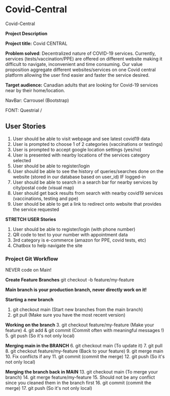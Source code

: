 # Covid-Central
Covid-Central

**Project Description**

**Project title:**  Covid CENTRAL

**Problem solved**: Decentralized nature of COVID-19 services. Currently, services (tests/vaccination/PPE) are offered on different website making it difficult to navigate, inconvenient and time consuming. Our value proposition aggregate different websites/services on one Covid central platform allowing the user find easier and faster the service desired.  

**Target audience:** Canadian adults that are looking for Covid-19 services near by their home/location.

NavBar: Carrousel  (Bootstrap)

FONT: Questrial / 


 

## User Stories
1. User should be able to visit webpage and see latest covid19 data
2. User is prompted to choose 1 of 2 categories (vaccinations or testings)
3. User is prompted to accept google location settings (yes/no) 
4. User is presented with nearby locations of the services category selected
5. User should be able to register/login
6. User should be able to see the history of queries/searches done on the website (stored in our database based on user_id) IF logged-in
7. User should be able to search in a search bar for nearby services by city/postal code (visual map)
8. User should get back results from search with nearby covid19 services (vaccinations, testing and ppe)
9. User should be able to get a link to redirect onto website that provides the service requested

**STRETCH USER Stories**
1. User should be able to register/login (with phone number)
2. QR code to text to your number with appointment data
3. 3rd category is e-commerce (amazon for PPE, covid tests, etc)
4. Chatbox to help navigate the site

### Project Git Workflow
NEVER code on Main!

**Create Feature Branches** 
git checkout -b feature/my-feature

**Main branch is your production branch, never directly work on it!**

**Starting a new branch**
1. git checkout main (Start new branches from the main branch)
2. git pull (Make sure you have the most recent version)

**Working on the branch** 
3. git checkout feature/my-feature (Make your feature) 
4. git add & git commit (Commit often with meaningful messages !) 
5. git push (So it's not only local)

**Merging main in the BRANCH**
6. git checkout main (To update it)
7. git pull 
8. git checkout feature/my-feature (Back to your feature) 
9. git merge main 
10. Fix conflicts if any 
11. git commit (commit the merge) 
12. git push (So it's not only local)

**Merging the branch back in MAIN** 
13. git checkout main (To merge your branch) 
14. git merge feature/my-feature 
15. Should not be any conflict since you cleaned them in the branch first 
16. git commit (commit the merge) 
17. git push (So it's not only local)

